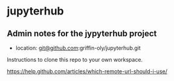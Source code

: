 # jupyterhub

## Admin notes for the jypyterhub project

* location: git@github.com:griffin-oly/jupyterhub.git

Instructions to clone this repo to your own workspace.

https://help.github.com/articles/which-remote-url-should-i-use/



